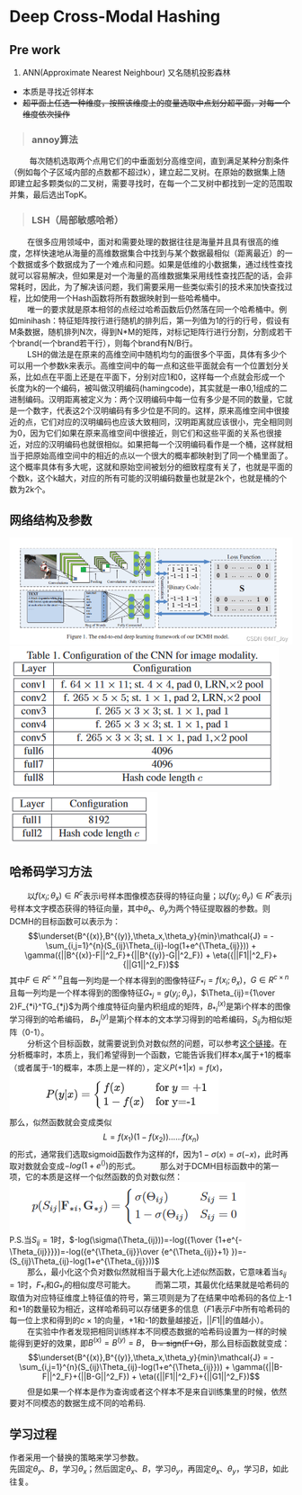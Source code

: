 # Deep Cross-Modal Hashing
## Pre work
1. ANN(Approximate Nearest Neighbour)
   又名随机投影森林  
- 本质是寻找近邻样本
- ~~超平面上任选一种维度，按照该维度上的度量选取中点划分超平面，对每一个维度依次操作~~
> ### annoy算法
$\qquad$ 每次随机选取两个点用它们的中垂面划分高维空间，直到满足某种分割条件（例如每个子区域内部的点数都不超过k），建立起二叉树。在原始的数据集上随即建立起多颗类似的二叉树，需要寻找时，在每一个二叉树中都找到一定的范围取并集，最后选出TopK。
> ### LSH（局部敏感哈希）
$\qquad$在很多应用领域中，面对和需要处理的数据往往是海量并且具有很高的维度，怎样快速地从海量的高维数据集合中找到与某个数据最相似（距离最近）的一个数据或多个数据成为了一个难点和问题。如果是低维的小数据集，通过线性查找就可以容易解决，但如果是对一个海量的高维数据集采用线性查找匹配的话，会非常耗时，因此，为了解决该问题，我们需要采用一些类似索引的技术来加快查找过程，比如使用一个Hash函数将所有数据映射到一些哈希桶中。  
$\qquad$唯一的要求就是原本相邻的点经过哈希函数后仍然落在同一个哈希桶中。例如minihash：特征矩阵按行进行随机的排列后，第一列值为1的行的行号，假设有M条数据，随机排列N次，得到N*M的矩阵，对标记矩阵行进行分割，分割成若干个brand(一个brand若干行），则每个brand有N/B行。  
$\qquad$LSH的做法是在原来的高维空间中随机均匀的画很多个平面，具体有多少个可以用一个参数k来表示。高维空间中的每一点和这些平面就会有一个位置划分关系，比如点在平面上还是在平面下，分别对应1和0，这样每一个点就会形成一个长度为k的一个编码，被叫做汉明编码(hamingcode)，其实就是一串0,1组成的二进制编码。汉明距离被定义为：两个汉明编码中每一位有多少是不同的数量，它就是一个数字，代表这2个汉明编码有多少位是不同的。这样，原来高维空间中很接近的点，它们对应的汉明编码也应该大致相同，汉明距离就应该很小，完全相同则为0，因为它们如果在原来高维空间中很接近，则它们和这些平面的关系也很接近，对应的汉明编码也就很相似。如果把每一个汉明编码看作是一个桶，这样就相当于把原始高维空间中的相近的点以一个很大的概率都映射到了同一个桶里面了。这个概率具体有多大呢，这就和原始空间被划分的细致程度有关了，也就是平面的个数k，这个k越大，对应的所有可能的汉明编码数量也就是2k个，也就是桶的个数为2k个。  
## 网络结构及参数
![网络框架](./dcmh.png)
![CNN参数](./CNN.png)
![FN参数](./FN.png)

## 哈希码学习方法
$\qquad$以$f(x_i;\theta_x) \in R^c$表示i号样本图像模态获得的特征向量；以$f(y_j;\theta_y) \in R^c$表示j号样本文字模态获得的特征向量，其中$\theta_x、\theta_y$为两个特征提取器的参数。则DCMH的目标函数可以表示为：
$$\underset{B^{(x)},B^{(y)},\theta_x,\theta_y}{min}\mathcal{J} = -\sum_{i,j=1}^{n}(S_{ij}\Theta_{ij}-log(1+e^{\Theta_{ij}})) + \gamma({||B^{(x)}-F||^2_F}+{||B^{(y)}-G||^2_F}) + \eta({||F1||^2_F}+{||G1||^2_F})$$
其中$F \in R^{c\times n}$且每一列均是一个样本得到的图像特征$F_{*i}=f(x_i;\theta_x)$，$G \in R^{c\times n}$且每一列均是一个样本得到的图像特征$G_{*j}=g(y_j;\theta_y)$，$\Theta_{ij}={1\over 2}F_{*i}^TG_{*j}$为两个维度特征向量内积组成的矩阵，$B^{(x)}_{*i}$是第i个样本的图像学习得到的哈希编码，
$B^{(y)}_{*j}$是第j个样本的文本学习得到的哈希编码，$S_{ij}$为相似矩阵（0-1）。  
$\qquad$分析这个目标函数，就需要说到负对数似然的问题，可以参考[这个链接](https://zhuanlan.zhihu.com/p/35709139)。在分析概率时，本质上，我们希望得到一个函数，它能告诉我们样本$x_i$属于+1的概率（或者属于-1的概率，本质上是一样的），定义$P(+1|x)=f(x)$，
![formula](./formula1.png)  
那么，似然函数就会变成类似
$$L = f(x_1)(1-f(x_2)) ……f(x_n)$$ 
的形式，通常我们选取sigmoid函数作为这样的f，因为$1-\sigma(x) = \sigma(-x)$，此时再取对数就会变成$-log(1+e^{()})$的形式。 
$\qquad$那么对于DCMH目标函数中的第一项，它的本质是这样一个似然函数的负对数似然：
![formula2](./formula2.png)   
P.S.当$S_{ij}=1$时，$-log(\sigma(\Theta_{ij}))=-log({1\over {1+e^{-\Theta_{ij}}}})=-log({e^{\Theta_{ij}}\over {e^{\Theta_{ij}}+1} })=-(S_{ij}\Theta_{ij}-log(1+e^{\Theta_{ij}}))$  
$\qquad$那么，最小化这个负对数似然就相当于最大化上述似然函数，它意味着当$s_{ij}=1$时，$F_{*i}$和$G_{*j}$的相似度尽可能大。
$\qquad$而第二项，其最优化结果就是哈希码的取值为对应特征维度上特征值的符号，第三项则是为了在结果中哈希码的各位上-1和+1的数量较为相近，这样哈希码可以存储更多的信息（$F1$表示$F$中所有哈希码的每一位上求和得到的$c\times 1$的向量，+1和-1的数量越接近，$||F1||$的值越小）。  
$\qquad$在实验中作者发现把相同训练样本不同模态数据的哈希码设置为一样的时候能得到更好的效果，即$B^{(x)}=B^{(y)}=B$，
~~B = sign(F+G)~~，那么目标函数就变成：
$$\underset{B^{(x)},B^{(y)},\theta_x,\theta_y}{min}\mathcal{J} = -\sum_{i,j=1}^{n}(S_{ij}\Theta_{ij}-log(1+e^{\Theta_{ij}})) + \gamma({||B-F||^2_F}+{||B-G||^2_F}) + \eta({||F1||^2_F}+{||G1||^2_F})$$
$\qquad$但是如果一个样本是作为查询或者这个样本不是来自训练集里的时候，依然要对不同模态的数据生成不同的哈希码.

## 学习过程
作者采用一个替换的策略来学习参数。  
先固定$\theta_y、B$，学习$\theta_x$；然后固定$\theta_x、B$，学习$\theta_y$，再固定$\theta_x、\theta_y$，学习$B$，如此往复。


